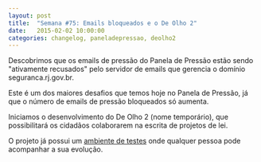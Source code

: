 ```yaml
---
layout: post
title:  "Semana #75: Emails bloqueados e o De Olho 2"
date:   2015-02-02 10:00:00
categories: changelog, paneladepressao, deolho2
---
```

Descobrimos que os emails de pressão do Panela de Pressão estão sendo "ativamente recusados" pelo servidor
de emails que gerencia o domínio seguranca.rj.gov.br.

Este é um dos maiores desafios que temos hoje no Panela de Pressão, já que o número de emails de pressão
bloqueados só aumenta.

Iniciamos o desenvolvimento do De Olho 2 (nome temporário), que possibilitará os cidadãos colaborarem na
escrita de projetos de lei.

O projeto já possui um [ambiente de testes](http://deolho2-staging.herokuapp.com/projects/1) onde qualquer
pessoa pode acompanhar a sua evolução.
